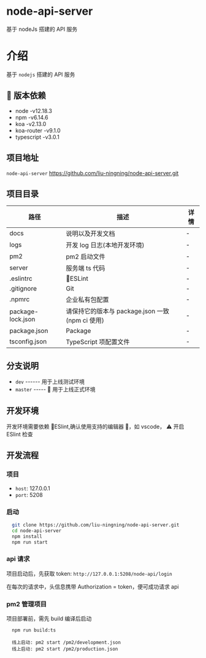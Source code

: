 # node-api-server

基于 nodeJs 搭建的 API 服务

# 介绍

基于 `nodejs` 搭建的 API 服务

##  版本依赖

- node -v12.18.3
- npm -v6.14.6
- koa -v2.13.0
- koa-router -v9.1.0
- typescript -v3.0.1

## 项目地址

`node-api-server` <https://github.com/liu-ningning/node-api-server.git>

## 项目目录

| 路径              | 描述                                            | 详情 |
| ----------------- | ----------------------------------------------- | ---- |
| docs              | 说明以及开发文档                                | -    |
| logs              | 开发 log 日志(本地开发环境)                     | -    |
| pm2               | pm2 启动文件                                    | -    |
| server            | 服务端 ts 代码                                  | -    |
| .eslintrc         | ESLint                                          | -    |
| .gitignore        | Git                                             | -    |
| .npmrc            | 企业私有包配置                                  | -    |
| package-lock.json | 请保持它的版本与 package.json 一致(npm ci 使用) | -    |
| package.json      | Package                                         | -    |
| tsconfig.json     | TypeScript 项配置文件                           | -    |

## 分支说明

- `dev` ------ 用于上线测试环境
- `master` -----  用于上线正式环境

## 开发环境

开发环境需要依赖 ESlint,确认使用支持的编辑器 ，如 vscode， ⚠️ 开启 ESlint 检查

## 开发流程

### 项目

- `host`: 127.0.0.1
- `port`: 5208

### 启动

```bash
  git clone https://github.com/liu-ningning/node-api-server.git
  cd node-api-server
  npm install
  npm run start
```

### api 请求

项目启动后，先获取 token: `http://127.0.0.1:5208/node-api/login`

在每次的请求中，头信息携带 Authorization = token，便可成功请求 api

### pm2 管理项目

项目部署前，需先 build 编译后启动

```bash
  npm run build:ts
```

```
  线上启动: pm2 start /pm2/development.json
  线上启动: pm2 start /pm2/production.json
```

